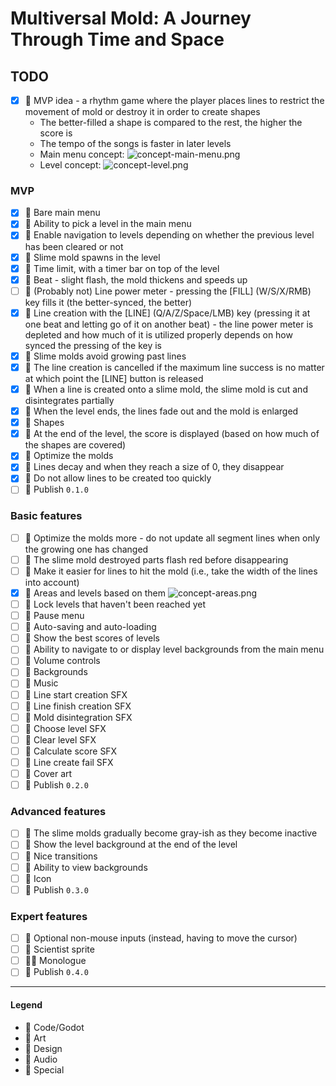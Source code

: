 # Multiversal Mold: A Journey Through Time and Space

## TODO

- [x] 💚 MVP idea - a rhythm game where the player places lines to restrict the movement of mold or destroy it in order to create shapes 
    - The better-filled a shape is compared to the rest, the higher the score is
    - The tempo of the songs is faster in later levels
    - Main menu concept:
      ![concept-main-menu.png](../../blob/main/concept-main-menu.png?raw=true)
    - Level concept:
      ![concept-level.png](../../blob/main/concept-level.png?raw=true)

### MVP

- [x] 💙 Bare main menu
- [x] 💙 Ability to pick a level in the main menu
- [x] 💙 Enable navigation to levels depending on whether the previous level has been cleared or not 
- [x] 💙 Slime mold spawns in the level
- [x] 💙 Time limit, with a timer bar on top of the level
- [x] 💙 Beat - slight flash, the mold thickens and speeds up
- [ ] 💙 (Probably not) Line power meter - pressing the [FILL] (W/S/X/RMB) key fills it (the better-synced, the better)
- [x] 💙 Line creation with the [LINE] (Q/A/Z/Space/LMB) key (pressing it at one beat and letting go of it on another beat) - the line power meter is depleted and how much of it is utilized properly depends on how synced the pressing of the key is
- [x] 💙 Slime molds avoid growing past lines
- [x] 💙 The line creation is cancelled if the maximum line success is no matter at which point the [LINE] button is released
- [x] 💙 When a line is created onto a slime mold, the slime mold is cut and disintegrates partially
- [x] 💙 When the level ends, the lines fade out and the mold is enlarged
- [x] 💙 Shapes
- [x] 💙 At the end of the level, the score is displayed (based on how much of the shapes are covered)
- [x] 💙 Optimize the molds
- [x] 💙 Lines decay and when they reach a size of 0, they disappear
- [x] 💙 Do not allow lines to be created too quickly
- [ ] 💟 Publish `0.1.0`

### Basic features

- [ ] 💙 Optimize the molds more - do not update all segment lines when only the growing one has changed
- [ ] 💙 The slime mold destroyed parts flash red before disappearing
- [ ] 💙 Make it easier for lines to hit the mold (i.e., take the width of the lines into account)
- [x] 💚 Areas and levels based on them
  ![concept-areas.png](../../blob/main/concept-areas.png?raw=true)
- [ ] 💙 Lock levels that haven't been reached yet
- [ ] 💙 Pause menu
- [ ] 💙 Auto-saving and auto-loading
- [ ] 💙 Show the best scores of levels
- [ ] 💙 Ability to navigate to or display level backgrounds from the main menu
- [ ] 💙 Volume controls
- [ ] 💜 Backgrounds
- [ ] 💛 Music
- [ ] 💛 Line start creation SFX
- [ ] 💛 Line finish creation SFX
- [ ] 💛 Mold disintegration SFX
- [ ] 💛 Choose level SFX
- [ ] 💛 Clear level SFX
- [ ] 💛 Calculate score SFX
- [ ] 💛 Line create fail SFX
- [ ] 💜 Cover art
- [ ] 💟 Publish `0.2.0`

### Advanced features

- [ ] 💙 The slime molds gradually become gray-ish as they become inactive
- [ ] 💙 Show the level background at the end of the level
- [ ] 💙 Nice transitions
- [ ] 💙 Ability to view backgrounds
- [ ] 💜 Icon
- [ ] 💟 Publish `0.3.0`

### Expert features

- [ ] 💙 Optional non-mouse inputs (instead, having to move the cursor)
- [ ] 💜 Scientist sprite
- [ ] 💙💚 Monologue
- [ ] 💟 Publish `0.4.0`

---

#### Legend

- 💙 Code/Godot
- 💜 Art
- 💚 Design
- 💛 Audio
- 💟 Special
